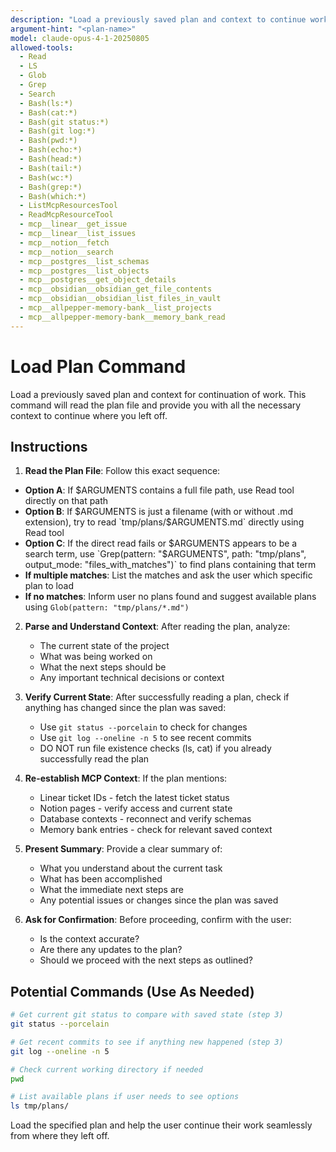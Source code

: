 ```yaml
---
description: "Load a previously saved plan and context to continue work"
argument-hint: "<plan-name>"
model: claude-opus-4-1-20250805
allowed-tools:
  - Read
  - LS
  - Glob
  - Grep
  - Search
  - Bash(ls:*)
  - Bash(cat:*)
  - Bash(git status:*)
  - Bash(git log:*)
  - Bash(pwd:*)
  - Bash(echo:*)
  - Bash(head:*)
  - Bash(tail:*)
  - Bash(wc:*)
  - Bash(grep:*)
  - Bash(which:*)
  - ListMcpResourcesTool
  - ReadMcpResourceTool
  - mcp__linear__get_issue
  - mcp__linear__list_issues
  - mcp__notion__fetch
  - mcp__notion__search
  - mcp__postgres__list_schemas
  - mcp__postgres__list_objects
  - mcp__postgres__get_object_details
  - mcp__obsidian__obsidian_get_file_contents
  - mcp__obsidian__obsidian_list_files_in_vault
  - mcp__allpepper-memory-bank__list_projects
  - mcp__allpepper-memory-bank__memory_bank_read
---
```


# Load Plan Command

Load a previously saved plan and context for continuation of work. This command will read the plan file and provide you with all the necessary context to continue where you left off.

## Instructions

1. **Read the Plan File**: Follow this exact sequence:
 - **Option A**: If $ARGUMENTS contains a full file path, use Read tool directly on that path
 - **Option B**: If $ARGUMENTS is just a filename (with or without .md extension), try to read `tmp/plans/$ARGUMENTS.md` directly using Read tool
 - **Option C**: If the direct read fails or $ARGUMENTS appears to be a search term, use `Grep(pattern: "$ARGUMENTS", path: "tmp/plans", output_mode: "files_with_matches")` to find plans containing that term
 - **If multiple matches**: List the matches and ask the user which specific plan to load
 - **If no matches**: Inform user no plans found and suggest available plans using `Glob(pattern: "tmp/plans/*.md")`

2. **Parse and Understand Context**: After reading the plan, analyze:
   - The current state of the project
   - What was being worked on
   - What the next steps should be
   - Any important technical decisions or context

3. **Verify Current State**: After successfully reading a plan, check if anything has changed since the plan was saved:
   - Use `git status --porcelain` to check for changes
   - Use `git log --oneline -n 5` to see recent commits
   - DO NOT run file existence checks (ls, cat) if you already successfully read the plan

4. **Re-establish MCP Context**: If the plan mentions:
   - Linear ticket IDs - fetch the latest ticket status
   - Notion pages - verify access and current state
   - Database contexts - reconnect and verify schemas
   - Memory bank entries - check for relevant saved context

5. **Present Summary**: Provide a clear summary of:
   - What you understand about the current task
   - What has been accomplished
   - What the immediate next steps are
   - Any potential issues or changes since the plan was saved

6. **Ask for Confirmation**: Before proceeding, confirm with the user:
   - Is the context accurate?
   - Are there any updates to the plan?
   - Should we proceed with the next steps as outlined?

## Potential Commands (Use As Needed)

```bash
# Get current git status to compare with saved state (step 3)
git status --porcelain

# Get recent commits to see if anything new happened (step 3)
git log --oneline -n 5

# Check current working directory if needed
pwd

# List available plans if user needs to see options
ls tmp/plans/
```

Load the specified plan and help the user continue their work seamlessly from where they left off.